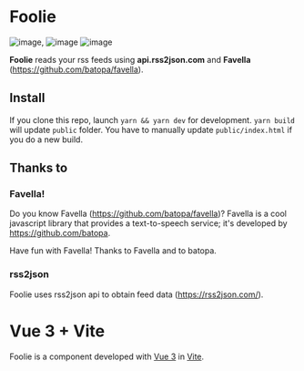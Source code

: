 # Foolie

![image]({https://img.shields.io/badge/Vite-B73BFE?style=for-the-badge&logo=vite&logoColor=FFD62E}), 
![image]({https://img.shields.io/badge/Vue.js-35495E?style=for-the-badge&logo=vuedotjs&logoColor=4FC08D})
![image]({https://img.shields.io/badge/Favella-38B2AC?style=for-the-badge&logo=favella&logoColor=white})

**Foolie** reads your rss feeds using **api.rss2json.com** and **Favella** (https://github.com/batopa/favella).

## Install
If you clone this repo, launch `yarn && yarn dev` for development.
`yarn build` will update `public` folder. You have to manually update `public/index.html` if you do a new build.

## Thanks to 

### Favella!

Do you know Favella (https://github.com/batopa/favella)?
Favella is a cool javascript library that provides a text-to-speech service; it's developed by https://github.com/batopa.

Have fun with Favella!
Thanks to Favella and to batopa.

### rss2json

Foolie uses rss2json api to obtain feed data (https://rss2json.com/).

# Vue 3 + Vite

Foolie is a component developed with [Vue 3](https://v3.vuejs.org/) in [Vite](https://vitejs.dev/).

